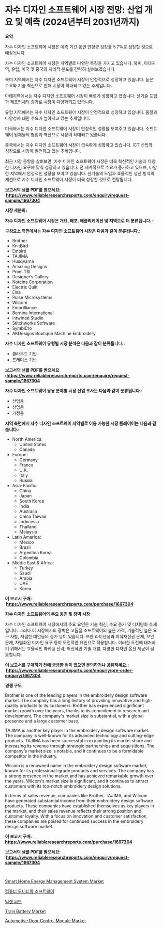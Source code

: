 <p><h1>자수 디자인 소프트웨어 시장 전망: 산업 개요 및 예측 (2024년부터 2031년까지)</h1></p><p><strong>요약</strong></p>
<p><p>자수 디자인 소프트웨어 시장은 예측 기간 동안 연평균 성장률 5.7%로 성장할 것으로 예상됩니다.</p><p>자수 디자인 소프트웨어 시장은 지역별로 다양한 특징을 가지고 있습니다. 북미, 아태지역, 유럽, 미국 및 중국의 지리적 분포를 간략히 살펴보겠습니다.</p><p>북미 지역에서는 자수 디자인 소프트웨어 시장이 안정적으로 성장하고 있습니다. 높은 수요와 기술 혁신으로 인해 시장이 확대되고 있는 추세입니다.</p><p>아태지역에서는 자수 디자인 소프트웨어 시장이 빠르게 성장하고 있습니다. 신기술 도입과 제조업체의 증가로 시장이 다양화되고 있습니다.</p><p>유럽 지역에서는 자수 디자인 소프트웨어 시장이 안정적으로 성장하고 있습니다. 품질과 다양성에 대한 수요가 높아지고 있는 추세입니다.</p><p>미국에서는 자수 디자인 소프트웨어 시장이 안정적인 성장을 보여주고 있습니다. 소프트웨어 업체들의 협업과 혁신으로 시장이 확대되고 있습니다.</p><p>중국에서는 자수 디자인 소프트웨어 시장이 급속하게 성장하고 있습니다. ICT 산업의 성장으로 시장이 발전하고 있는 추세입니다.</p><p>최근 시장 동향을 살펴보면, 자수 디자인 소프트웨어 시장은 더욱 혁신적인 기술과 다양한 디자인 요구에 맞춰 성장하고 있습니다. 전 세계적으로 수요가 증가하고 있으며, 다양한 지역에서 안정적인 성장을 보이고 있습니다. 신기술의 도입과 효율적인 생산 방식의 개선으로 자수 디자인 소프트웨어 시장이 더욱 성장할 것으로 전망됩니다.</p></p>
<p><strong>보고서의 샘플 PDF를 받으세요: &nbsp;<a href="https://www.reliableresearchreports.com/enquiry/request-sample/1667304">https://www.reliableresearchreports.com/enquiry/request-sample/1667304</a></strong></p>
<p><strong>시장 세분화:</strong></p>
<p><strong> 자수 디자인 소프트웨어 시장은 개요, 배포, 애플리케이션 및 지역으로 더 분류됩니다. :</strong></p>
<p><strong>구성요소 측면에서는 자수 디자인 소프트웨어 시장은 다음과 같이 분류됩니다.:</strong></p>
<p><ul><li>Brother</li><li>KnitBird</li><li>Embird</li><li>TAJIMA</li><li>Husqvarna</li><li>Amazing Designs</li><li>Proel TSI</li><li>Designer’s Gallery</li><li>Notcina Corporation</li><li>Electric Quilt</li><li>Elna</li><li>Pulse Microsystems</li><li>Wilcom</li><li>Embrilliance</li><li>Bernina International</li><li>Intwined Studio</li><li>Stitchworks Software</li><li>SymblCro</li><li>AKDesigns Boutique Machine Embroidery</li></ul></p>
<p><strong> 자수 디자인 소프트웨어 유형별 시장 분석은 다음과 같이 분류됩니다.:</strong></p>
<p><ul><li>클라우드 기반</li><li>프레미스 기반</li></ul></p>
<p><strong>보고서의 샘플 PDF를 받으세요 :<a href="https://www.reliableresearchreports.com/enquiry/request-sample/1667304">https://www.reliableresearchreports.com/enquiry/request-sample/1667304</a></strong></p>
<p><strong> 자수 디자인 소프트웨어 응용 분야별 시장 산업 조사는 다음과 같이 분류됩니다.:</strong></p>
<p><ul><li>산업용</li><li>상업용</li><li>가정용</li></ul></p>
<p><strong>지역 측면에서 자수 디자인 소프트웨어 지역별로 이용 가능한 시장 플레이어는 다음과 같습니다.:</strong></p>
<p><ul>
    <li>
        North America:
        <ul>
            <li>United States</li>
            <li>Canada</li>
        </ul>
    </li>
    <li>
        Europe:
        <ul>
            <li>Germany</li>
            <li>France</li>
            <li>U.K.</li>
            <li>Italy</li>
            <li>Russia</li>
        </ul>
    </li>
    <li>
        Asia-Pacific:
        <ul>
            <li>China</li>
            <li>Japan</li>
            <li>South Korea</li>
            <li>India</li>
            <li>Australia</li>
            <li>China Taiwan</li>
            <li>Indonesia</li>
            <li>Thailand</li>
            <li>Malaysia</li>
        </ul>
    </li>
    <li>
        Latin America:
        <ul>
            <li>Mexico</li>
            <li>Brazil</li>
            <li>Argentina Korea</li>
            <li>Colombia</li>
        </ul>
    </li>
    <li>
        Middle East & Africa:
        <ul>
            <li>Turkey</li>
            <li>Saudi</li>
            <li>Arabia</li>
            <li>UAE</li>
            <li>Korea</li>
        </ul>
    </li>
    </ul></p>
<p><strong>이 보고서 구매: &nbsp;<a href="https://www.reliableresearchreports.com/purchase/1667304">https://www.reliableresearchreports.com/purchase/1667304</a></strong></p>
<p><strong>자수 디자인 소프트웨어의 주요 동인 및 장벽 시장</strong></p>
<p><p>자수 디자인 소프트웨어 시장에서의 주요 요인은 기술 혁신, 수요 증가 및 디지턈화 추세입니다. 그러나 이 시장에서의 장벽은 고품질 소프트웨어의 높은 가격, 기술적인 높은 요구 사항, 저렴한 대안들의 증가 등이 있습니다. 또한 라이센싱과 지식재산권 문제, 보안 문제, 차별화된 디자인 요구 등이 도전적인 요인으로 작용합니다. 이러한 도전에 대처하기 위해서는 효율적인 마케팅 전략, 혁신적인 기술 개발, 다양한 디자인 옵션 제공이 필요합니다.</p></p>
<p><strong>이 보고서를 구매하기 전에 궁금한 점이 있으면 문의하거나 공유하세요.: &nbsp;<a href="https://www.reliableresearchreports.com/enquiry/pre-order-enquiry/1667304">https://www.reliableresearchreports.com/enquiry/pre-order-enquiry/1667304</a></strong></p>
<p><strong>경쟁 구도</strong></p>
<p><p>Brother is one of the leading players in the embroidery design software market. The company has a long history of providing innovative and high-quality products to its customers. Brother has experienced significant market growth over the years, thanks to its commitment to research and development. The company's market size is substantial, with a global presence and a large customer base.</p><p>TAJIMA is another key player in the embroidery design software market. The company is well-known for its advanced technology and cutting-edge products. TAJIMA has been successful in expanding its market share and increasing its revenue through strategic partnerships and acquisitions. The company's market size is notable, and it continues to be a formidable competitor in the industry.</p><p>Wilcom is a renowned name in the embroidery design software market, known for its professional-grade products and services. The company has a strong presence in the market and has achieved remarkable growth over the years. Wilcom's market size is significant, and it continues to attract customers with its top-notch embroidery design solutions.</p><p>In terms of sales revenue, companies like Brother, TAJIMA, and Wilcom have generated substantial income from their embroidery design software products. These companies have established themselves as key players in the market, and their sales revenue reflects their strong position and customer loyalty. With a focus on innovation and customer satisfaction, these companies are poised for continued success in the embroidery design software market.</p></p>
<p><strong>이 보고서 구매: &nbsp; <a href="https://www.reliableresearchreports.com/purchase/1667304">https://www.reliableresearchreports.com/purchase/1667304</a></strong></p>
<p><strong>보고서의 샘플 PDF를 받으세요: &nbsp;<a href="https://www.reliableresearchreports.com/enquiry/request-sample/1667304">https://www.reliableresearchreports.com/enquiry/request-sample/1667304</a></strong><strong></strong></p>
<p>&nbsp;</p>
<p><p><a href="https://github.com/jhcraigie/Market-Research-Report-List-2/blob/main/smart-home-energy-management-system-market.md">Smart Home Energy Management System Market</a></p><p><a href="https://github.com/trmesnao7959541/Market-Research-Report-List-1/blob/main/314058715161.md">컴퓨터 모니터링 소프트웨어</a></p><p><a href="https://github.com/vsn7qpua81q/Market-Research-Report-List-1/blob/main/704289415162.md">밀렛 씨드</a></p><p><a href="https://github.com/sonuprakash1/Market-Research-Report-List-2/blob/main/train-battery-market.md">Train Battery Market</a></p><p><a href="https://issuu.com/reportprime-2/docs/automotive-door-control-module-market-size-2030.pp">Automotive Door Control Module Market</a></p></p>